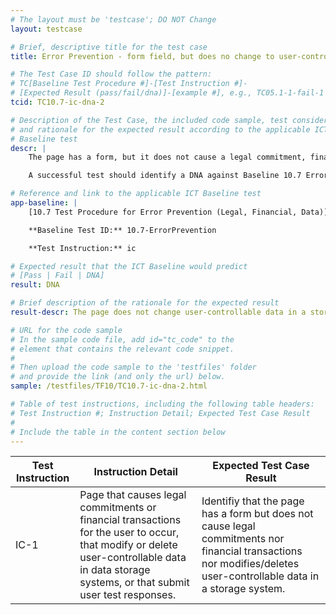 ```yaml
---
# The layout must be 'testcase'; DO NOT Change
layout: testcase

# Brief, descriptive title for the test case
title: Error Prevention - form field, but does no change to user-controllable data in storage system

# The Test Case ID should follow the pattern:
# TC[Baseline Test Procedure #]-[Test Instruction #]-
# [Expected Result (pass/fail/dna)]-[example #], e.g., TC05.1-1-fail-1
tcid: TC10.7-ic-dna-2

# Description of the Test Case, the included code sample, test considerations,
# and rationale for the expected result according to the applicable ICT
# Baseline test
descr: | 
    The page has a form, but it does not cause a legal commitment, financial transactions, nor modifies/deletes user-controllable data in storage system

    A successful test should identify a DNA against Baseline 10.7 Error Prevention (Legal, Financial, Data)

# Reference and link to the applicable ICT Baseline test
app-baseline: | 
    [10.7 Test Procedure for Error Prevention (Legal, Financial, Data)](https://section508coordinators.github.io/ICTTestingBaseline/10Forms.html#107-test-procedure-for-error-prevention-legal-financial-data)

    **Baseline Test ID:** 10.7-ErrorPrevention

    **Test Instruction:** ic

# Expected result that the ICT Baseline would predict
# [Pass | Fail | DNA]
result: DNA

# Brief description of the rationale for the expected result
result-descr: The page does not change user-controllable data in a storage system, therefore this test procedure does not apply

# URL for the code sample
# In the sample code file, add id="tc_code" to the
# element that contains the relevant code snippet.
#
# Then upload the code sample to the 'testfiles' folder
# and provide the link (and only the url) below.
sample: /testfiles/TF10/TC10.7-ic-dna-2.html

# Table of test instructions, including the following table headers:
# Test Instruction #; Instruction Detail; Expected Test Case Result
#
# Include the table in the content section below
---
```

| Test Instruction | Instruction Detail | Expected Test Case Result |
|------------------|--------------------|---------------------------|
| IC-1 | Page that causes legal commitments or financial transactions for the user to occur, that modify or delete user-controllable data in data storage systems, or that submit user test responses. | Identifiy that the page has a form but does not cause legal commitments nor financial transactions nor modifies/deletes user-controllable data in a storage system. |
